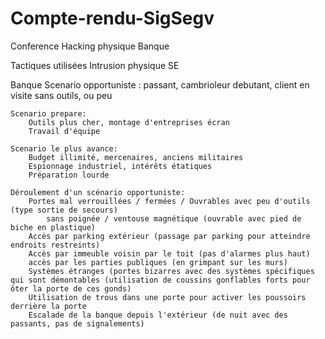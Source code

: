 # Compte-rendu-SigSegv

Conference Hacking physique Banque

Tactiques utilisées
	Intrusion physique
        SE

Banque
	Scenario opportuniste : 
		passant, cambrioleur debutant, client en visite
                sans outils, ou peu

	Scenario prepare:
		Outils plus cher, montage d'entreprises écran
		Travail d'équipe
	
	Scenario le plus avance:
		Budget illimité, mercenaires, anciens militaires
		Espionnage industriel, intérêts étatiques
		Préparation lourde

	Déroulement d'un scénario opportuniste:
		Portes mal verrouillées / fermées / Ouvrables avec peu d'outils (type sortie de secours)
			sans poignée / ventouse magnétique (ouvrable avec pied de biche en plastique)
		Accès par parking extérieur (passage par parking pour atteindre endroits restreints)
		Accès par immeuble voisin par le toit (pas d'alarmes plus haut)
		accès par les parties publiques (en grimpant sur les murs) 
		Systèmes étranges (portes bizarres avec des systèmes spécifiques qui sont démontables (utilisation de coussins gonflables forts pour ôter la porte de ces gonds)
		Utilisation de trous dans une porte pour activer les poussoirs derrière la porte
		Escalade de la banque depuis l'extérieur (de nuit avec des passants, pas de signalements)
		
		
		
		
